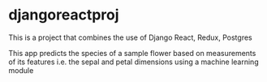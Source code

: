 # djangoreactproj 
This is a project that combines the use of Django React, Redux, Postgres 

This app predicts the species of a sample flower based on measurements of its features i.e. the sepal and petal dimensions using a machine learning module

